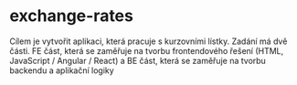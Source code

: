 # exchange-rates
Cílem je vytvořit aplikaci, která pracuje s kurzovními lístky. Zadání má dvě části. FE část, která se zaměřuje na tvorbu frontendového řešení (HTML, JavaScript / Angular / React) a BE část, která se zaměřuje na tvorbu backendu a aplikační logiky

